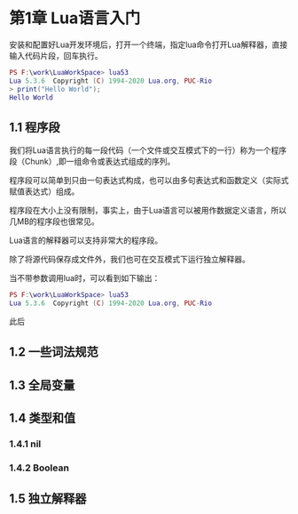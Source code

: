 # 第1章 Lua语言入门

安装和配置好Lua开发环境后，打开一个终端，指定lua命令打开Lua解释器，直接输入代码片段，回车执行。

```lua
PS F:\work\LuaWorkSpace> lua53
Lua 5.3.6  Copyright (C) 1994-2020 Lua.org, PUC-Rio
> print("Hello World");
Hello World
```

## 1.1 程序段

我们将Lua语言执行的每一段代码（一个文件或交互模式下的一行）称为一个程序段（Chunk）,即一组命令或表达式组成的序列。

程序段可以简单到只由一句表达式构成，也可以由多句表达式和函数定义（实际式赋值表达式）组成。

程序段在大小上没有限制，事实上，由于Lua语言可以被用作数据定义语言，所以几MB的程序段也很常见。

Lua语言的解释器可以支持非常大的程序段。

除了将源代码保存成文件外，我们也可在交互模式下运行独立解释器。

当不带参数调用lua时，可以看到如下输出：
```lua
PS F:\work\LuaWorkSpace> lua53
Lua 5.3.6  Copyright (C) 1994-2020 Lua.org, PUC-Rio
```

此后

## 1.2 一些词法规范

## 1.3 全局变量

## 1.4 类型和值

### 1.4.1 nil

### 1.4.2 Boolean

## 1.5 独立解释器